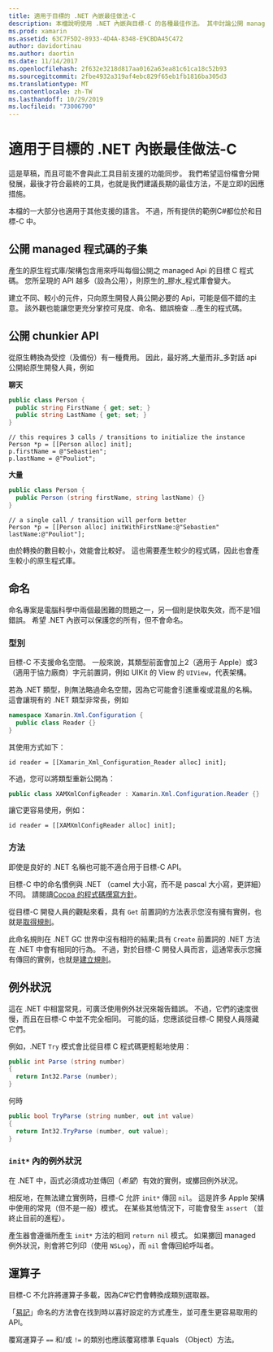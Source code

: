 ```yaml
---
title: 適用于目標的 .NET 內嵌最佳做法-C
description: 本檔說明使用 .NET 內嵌與目標-C 的各種最佳作法。 其中討論公開 managed 程式碼的子集、公開 chunkier API、命名等等。
ms.prod: xamarin
ms.assetid: 63C7F5D2-8933-4D4A-8348-E9CBDA45C472
author: davidortinau
ms.author: daortin
ms.date: 11/14/2017
ms.openlocfilehash: 2f632e3218d817aa0162a63ea81c61ca18c52b93
ms.sourcegitcommit: 2fbe4932a319af4ebc829f65eb1fb1816ba305d3
ms.translationtype: MT
ms.contentlocale: zh-TW
ms.lasthandoff: 10/29/2019
ms.locfileid: "73006790"
---
```

# <a name="net-embedding-best-practices-for-objective-c"></a>適用于目標的 .NET 內嵌最佳做法-C

這是草稿，而且可能不會與此工具目前支援的功能同步。 我們希望這份檔會分開發展，最後才符合最終的工具，也就是我們建議長期的最佳方法，不是立即的因應措施。

本檔的一大部分也適用于其他支援的語言。 不過，所有提供的範例C#都位於和目標-C 中。

## <a name="exposing-a-subset-of-the-managed-code"></a>公開 managed 程式碼的子集

產生的原生程式庫/架構包含用來呼叫每個公開之 managed Api 的目標 C 程式碼。 您所呈現的 API 越多（設為公用），則原生的_膠水_程式庫會變大。

建立不同、較小的元件，只向原生開發人員公開必要的 Api，可能是個不錯的主意。 該外觀也能讓您更充分掌控可見度、命名、錯誤檢查 ...產生的程式碼。

## <a name="exposing-a-chunkier-api"></a>公開 chunkier API

從原生轉換為受控（及備份）有一種費用。 因此，最好將_大量而非_多對話 api 公開給原生開發人員，例如

**聊天**

```csharp
public class Person {
  public string FirstName { get; set; }
  public string LastName { get; set; }
}
```

```objc
// this requires 3 calls / transitions to initialize the instance
Person *p = [[Person alloc] init];
p.firstName = @"Sebastien";
p.lastName = @"Pouliot";
```

**大量**

```csharp
public class Person {
  public Person (string firstName, string lastName) {}
}
```

```objc
// a single call / transition will perform better
Person *p = [[Person alloc] initWithFirstName:@"Sebastien" lastName:@"Pouliot"];
```

由於轉換的數目較小，效能會比較好。 這也需要產生較少的程式碼，因此也會產生較小的原生程式庫。

## <a name="naming"></a>命名

命名專案是電腦科學中兩個最困難的問題之一，另一個則是快取失效，而不是1個錯誤。 希望 .NET 內嵌可以保護您的所有，但不會命名。

### <a name="types"></a>型別

目標-C 不支援命名空間。 一般來說，其類型前面會加上2（適用于 Apple）或3（適用于協力廠商）字元前置詞，例如 UIKit 的 View 的 `UIView`，代表架構。

若為 .NET 類型，則無法略過命名空間，因為它可能會引進重複或混亂的名稱。 這會讓現有的 .NET 類型非常長，例如

```csharp
namespace Xamarin.Xml.Configuration {
  public class Reader {}
}
```

其使用方式如下：

```objc
id reader = [[Xamarin_Xml_Configuration_Reader alloc] init];
```

不過，您可以將類型重新公開為：

```csharp
public class XAMXmlConfigReader : Xamarin.Xml.Configuration.Reader {}
```

讓它更容易使用，例如：

```objc
id reader = [[XAMXmlConfigReader alloc] init];
```

### <a name="methods"></a>方法

即使是良好的 .NET 名稱也可能不適合用于目標-C API。

目標-C 中的命名慣例與 .NET （camel 大小寫，而不是 pascal 大小寫，更詳細）不同。
請閱讀[Cocoa 的程式碼撰寫方針](https://developer.apple.com/library/content/documentation/Cocoa/Conceptual/CodingGuidelines/Articles/NamingMethods.html#//apple_ref/doc/uid/20001282-BCIGIJJF)。

從目標-C 開發人員的觀點來看，具有 `Get` 前置詞的方法表示您沒有擁有實例，也就是[取得規則](https://developer.apple.com/library/content/documentation/CoreFoundation/Conceptual/CFMemoryMgmt/Concepts/Ownership.html#//apple_ref/doc/uid/20001148-SW1)。

此命名規則在 .NET GC 世界中沒有相符的結果;具有 `Create` 前置詞的 .NET 方法在 .NET 中會有相同的行為。 不過，對於目標-C 開發人員而言，這通常表示您擁有傳回的實例，也就是[建立規則](https://developer.apple.com/library/content/documentation/CoreFoundation/Conceptual/CFMemoryMgmt/Concepts/Ownership.html#//apple_ref/doc/uid/20001148-103029)。

## <a name="exceptions"></a>例外狀況

這在 .NET 中相當常見，可廣泛使用例外狀況來報告錯誤。 不過，它們的速度很慢，而且在目標-C 中並不完全相同。 可能的話，您應該從目標-C 開發人員隱藏它們。

例如，.NET `Try` 模式會比從目標 C 程式碼更輕鬆地使用：

```csharp
public int Parse (string number)
{
  return Int32.Parse (number);
}
```

何時

```csharp
public bool TryParse (string number, out int value)
{
  return Int32.TryParse (number, out value);
}
```

### <a name="exceptions-inside-init"></a>`init*` 內的例外狀況

在 .NET 中，函式必須成功並傳回（_希望_）有效的實例，或擲回例外狀況。

相反地，在無法建立實例時，目標-C 允許 `init*` 傳回 `nil`。 這是許多 Apple 架構中使用的常見（但不是一般）模式。 在某些其他情況下，可能會發生 `assert` （並終止目前的進程）。

產生器會遵循所產生 `init*` 方法的相同 `return nil` 模式。 如果擲回 managed 例外狀況，則會將它列印（使用 `NSLog`），而 `nil` 會傳回給呼叫者。

## <a name="operators"></a>運算子

目標-C 不允許將運算子多載，因為C#它們會轉換成類別選取器。

「[易記](https://docs.microsoft.com/dotnet/standard/design-guidelines/operator-overloads)」命名的方法會在找到時以喜好設定的方式產生，並可產生更容易取用的 API。

覆寫運算子 `==` 和/或 `!=` 的類別也應該覆寫標準 Equals （Object）方法。
